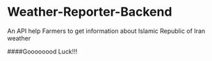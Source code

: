 # Weather-Reporter-Backend

An API help Farmers to get information about Islamic Republic of Iran weather 


####Goooooood Luck!!!
